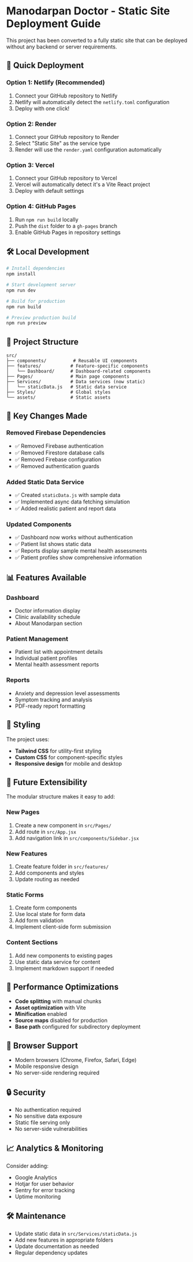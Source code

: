 # Manodarpan Doctor - Static Site Deployment Guide

This project has been converted to a fully static site that can be deployed without any backend or server requirements.

## 🚀 Quick Deployment

### Option 1: Netlify (Recommended)
1. Connect your GitHub repository to Netlify
2. Netlify will automatically detect the `netlify.toml` configuration
3. Deploy with one click!

### Option 2: Render
1. Connect your GitHub repository to Render
2. Select "Static Site" as the service type
3. Render will use the `render.yaml` configuration automatically

### Option 3: Vercel
1. Connect your GitHub repository to Vercel
2. Vercel will automatically detect it's a Vite React project
3. Deploy with default settings

### Option 4: GitHub Pages
1. Run `npm run build` locally
2. Push the `dist` folder to a `gh-pages` branch
3. Enable GitHub Pages in repository settings

## 🛠️ Local Development

```bash
# Install dependencies
npm install

# Start development server
npm run dev

# Build for production
npm run build

# Preview production build
npm run preview
```

## 📁 Project Structure

```
src/
├── components/          # Reusable UI components
├── features/           # Feature-specific components
│   └── Dashboard/      # Dashboard-related components
├── Pages/              # Main page components
├── Services/           # Data services (now static)
│   └── staticData.js   # Static data service
├── Styles/             # Global styles
└── assets/             # Static assets
```

## 🔧 Key Changes Made

### Removed Firebase Dependencies
- ✅ Removed Firebase authentication
- ✅ Removed Firestore database calls
- ✅ Removed Firebase configuration
- ✅ Removed authentication guards

### Added Static Data Service
- ✅ Created `staticData.js` with sample data
- ✅ Implemented async data fetching simulation
- ✅ Added realistic patient and report data

### Updated Components
- ✅ Dashboard now works without authentication
- ✅ Patient list shows static data
- ✅ Reports display sample mental health assessments
- ✅ Patient profiles show comprehensive information

## 📊 Features Available

### Dashboard
- Doctor information display
- Clinic availability schedule
- About Manodarpan section

### Patient Management
- Patient list with appointment details
- Individual patient profiles
- Mental health assessment reports

### Reports
- Anxiety and depression level assessments
- Symptom tracking and analysis
- PDF-ready report formatting

## 🎨 Styling

The project uses:
- **Tailwind CSS** for utility-first styling
- **Custom CSS** for component-specific styles
- **Responsive design** for mobile and desktop

## 🔮 Future Extensibility

The modular structure makes it easy to add:

### New Pages
1. Create a new component in `src/Pages/`
2. Add route in `src/App.jsx`
3. Add navigation link in `src/components/Sidebar.jsx`

### New Features
1. Create feature folder in `src/features/`
2. Add components and styles
3. Update routing as needed

### Static Forms
1. Create form components
2. Use local state for form data
3. Add form validation
4. Implement client-side form submission

### Content Sections
1. Add new components to existing pages
2. Use static data service for content
3. Implement markdown support if needed

## 🚀 Performance Optimizations

- **Code splitting** with manual chunks
- **Asset optimization** with Vite
- **Minification** enabled
- **Source maps** disabled for production
- **Base path** configured for subdirectory deployment

## 📱 Browser Support

- Modern browsers (Chrome, Firefox, Safari, Edge)
- Mobile responsive design
- No server-side rendering required

## 🔒 Security

- No authentication required
- No sensitive data exposure
- Static file serving only
- No server-side vulnerabilities

## 📈 Analytics & Monitoring

Consider adding:
- Google Analytics
- Hotjar for user behavior
- Sentry for error tracking
- Uptime monitoring

## 🛠️ Maintenance

- Update static data in `src/Services/staticData.js`
- Add new features in appropriate folders
- Update documentation as needed
- Regular dependency updates
